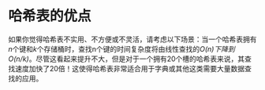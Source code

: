 # **哈希表的优点**

如果你觉得哈希表不实用、不方便或不灵活，请考虑以下场景：当一个哈希表拥有*n*个键和*k*个存储桶时，查找n个键的时间复杂度将由线性查找的*O(n)*下降到*O(n/k)*。尽管这看起来提升不大，但是对于一个拥有20个槽的哈希表来说，其查找速度加快了20倍！这使得哈希表非常适合用于字典或其他这类需要大量数据查找的应用。
